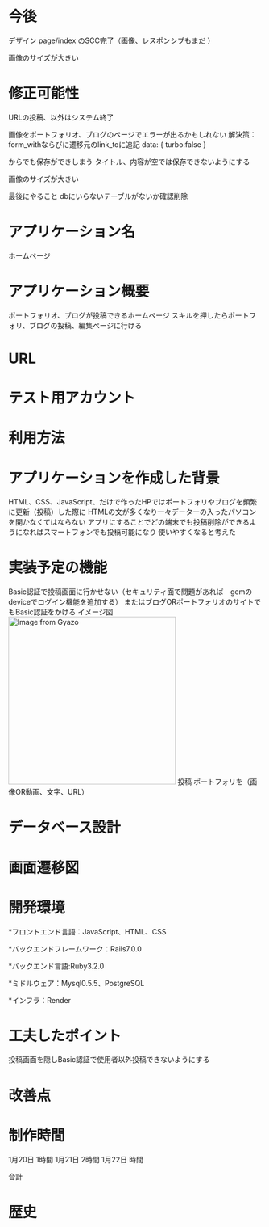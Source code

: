 #   今後
デザイン
page/index のSCC完了（画像、レスポンシブもまだ ）




画像のサイズが大きい



#   修正可能性

URLの投稿、以外はシステム終了


画像をポートフォリオ、ブログのページでエラーが出るかもしれない
解決策：form_withならびに遷移元のlink_toに追記
data: { turbo:false }

からでも保存ができしまう
タイトル、内容が空では保存できないようにする

画像のサイズが大きい

最後にやること
dbにいらないテーブルがないか確認削除



# アプリケーション名
ホームページ

# アプリケーション概要
ポートフォリオ、ブログが投稿できるホームページ
スキルを押したらポートフォリ、ブログの投稿、編集ページに行ける
# URL
# テスト用アカウント
# 利用方法
# アプリケーションを作成した背景
HTML、CSS、JavaScript、だけで作ったHPではポートフォリやブログを頻繁に更新（投稿）した際に
HTMLの文が多くなり一々データーの入ったパソコンを開かなくてはならない
アプリにすることでどの端末でも投稿削除ができるようになればスマートフォンでも投稿可能になり
使いやすくなると考えた


# 実装予定の機能
Basic認証で投稿画面に行かせない（セキュリティ面で問題があれば　gemのdeviceでログイン機能を追加する）
またはブログORポートフォリオのサイトでもBasic認証をかける
イメージ図
<a href="https://gyazo.com/1bb2fa9b36158a9835298dc72304f681"><img src="https://i.gyazo.com/1bb2fa9b36158a9835298dc72304f681.png" alt="Image from Gyazo" width="332"/></a>
投稿
ポートフォリを（画像OR動画、文字、URL）

# データベース設計
# 画面遷移図
# 開発環境
*フロントエンド言語：JavaScript、HTML、CSS

*バックエンドフレームワーク：Rails7.0.0 

*バックエンド言語:Ruby3.2.0

*ミドルウェア：Mysql0.5.5、PostgreSQL

*インフラ：Render
# 工夫したポイント
投稿画面を隠しBasic認証で使用者以外投稿できないようにする
# 改善点
# 制作時間
1月20日 1時間
1月21日 2時間
1月22日 時間


合計
# 歴史

